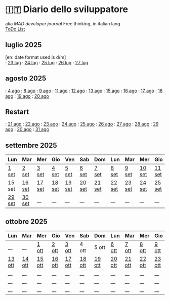 # 🇮🇹 Diario dello sviluppatore

aka *MAD developer journal*
Free thinking, in italian lang  
[ToDo List](./TDL.md)

## luglio 2025

\[en: date format used is d/m]  
: [23 lug](./2025-07/2025-07-23_IT.md) : [24 lug](./2025-07/2025-07-24_IT.md)
: [25 lug](./2025-07/2025-07-25_IT.md) : [26 lug](./2025-07/2025-07-26_IT.md)
: [27 lug](./2025-07/2025-07-27_IT.md)

## agosto 2025

: [4 ago](./2025-08/2025-08-04_IT.md)
: [8 ago](./2025-08/2025-08-08_IT.md)
: [9 ago](./2025-08/2025-08-09_IT.md)
: [11 ago](./2025-08/2025-08-11_IT.md)
: [12 ago](./2025-08/2025-08-12_IT.md)
: [13 ago](./2025-08/2025-08-13_IT.md)
: [15 ago](./2025-08/2025-08-15_IT.md)
: [16 ago](./2025-08/2025-08-16_IT.md)
: [17 ago](./2025-08/2025-08-17_IT.md)
: [18 ago](./2025-08/2025-08-18_IT.md)
: [19 ago](./2025-08/2025-08-19_IT.md)
: [20 ago](./2025-08/2025-08-20_IT.md)

## Restart

: [21 ago](./2025-08/2025-08-21_IT.md)
: [22 ago](./2025-08/2025-08-22_IT.md)
: [23 ago](./2025-08/2025-08-23_IT.md)
: [24 ago](./2025-08/2025-08-24_IT.md)
: [25 ago](./2025-08/2025-08-25_IT.md)
: [26 ago](./2025-08/2025-08-26_IT.md)
: [27 ago](./2025-08/2025-08-27_IT.md)
: [28 ago](./2025-08/2025-08-28_IT.md)
: [29 ago](./2025-08/2025-08-29_IT.md)
: [30 ago](./2025-08/2025-08-30_IT.md)
: [31 ago](./2025-08/2025-08-31_IT.md)

## settembre 2025

| Lun | Mar | Mer | Gio | Ven | Sab | Dom | Lun | Mar | Mer | Gio | Ven | Sab | Dom |
|-----|-----|-----|-----|-----|-----|-----|-----|-----|-----|-----|-----|-----|-----|
| [1 set](./2025-09/2025-09-01_IT.md) | [2 set](./2025-09/2025-09-02_IT.md) | [3 set](./2025-09/2025-09-03_IT.md) | [4 set](./2025-09/2025-09-04_IT.md) | [5 set](./2025-09/2025-09-05_IT.md) | [6 set](./2025-09/2025-09-06_IT.md) | [7 set](./2025-09/2025-09-07_IT.md) | [8 set](./2025-09/2025-09-08_IT.md) | [9 set](./2025-09/2025-09-09_IT.md) | [10 set](./2025-09/2025-09-10_IT.md) | [11 set](./2025-09/2025-09-11_IT.md) | [12 set](./2025-09/2025-09-12_IT.md) | [13 set](./2025-09/2025-09-13_IT.md) | [14 set](./2025-09/2025-09-14_IT.md) |
| 15 set | [16 set](./2025-09/2025-09-16_IT.md) | [17 set](./2025-09/2025-09-17_IT.md) | [18 set](./2025-09/2025-09-18_IT.md) | [19 set](./2025-09/2025-09-19_IT.md) | [20 set](./2025-09/2025-09-20_IT.md) | [21 set](./2025-09/2025-09-21_IT.md) | [22 set](./2025-09/2025-09-22_IT.md) | [23 set](./2025-09/2025-09-23_IT.md) | [24 set](./2025-09/2025-09-24_IT.md) | [25 set](./2025-09/2025-09-25_IT.md) | [26 set](./2025-09/2025-09-26_IT.md) | [27 set](./2025-09/2025-09-27_IT.md) | [28 set](./2025-09/2025-09-28_IT.md) |
| [29 set](./2025-09/2025-09-29_IT.md) | [30 set](./2025-09/2025-09-30_IT.md) | __ | __ | __ | __ | __ | __ | __ | __ | __ | __ | __ | __ |

## ottobre 2025

| Lun | Mar | Mer | Gio | Ven | Sab | Dom | Lun | Mar | Mer | Gio | Ven | Sab | Dom |
|-----|-----|-----|-----|-----|-----|-----|-----|-----|-----|-----|-----|-----|-----|
| __ |  __ | [1 ott](./2025-10/2025-10-01_IT.md)| [2 ott](./2025-10/2025-10-02_IT.md) | [3 ott](./2025-10/2025-10-01_IT.md) | 4 ott | 5 ott | [6 ott](./2025-10/2025-10-06_IT.md) | [7 ott](./2025-10/2025-10-07_IT.md) | [8 ott](./2025-10/2025-10-08_IT.md) | [9 ott](./2025-10/2025-10-09_IT.md) | [10 ott](./2025-10/2025-10-10_IT.md) | [11 ott](./2025-10/2025-10-11_IT.md) | [12 ott](./2025-10/2025-10-12_IT.md) |
| [13 ott](./2025-10/2025-10-13_IT.md) | [14 ott](./2025-10/2025-10-14_IT.md) | [15 ott](./2025-10/2025-10-15_IT.md) | [16 ott](./2025-10/2025-10-16_IT.md) | [17 ott](./2025-10/2025-10-17_IT.md) | [18 ott](./2025-10/2025-10-18_IT.md) | [19 ott](./2025-10/2025-10-19_IT.md) | [20 ott](./2025-10/2025-10-20_IT.md) | [21 ott](./2025-10/2025-10-21_IT.md) | [22 ott](./2025-10/2025-10-22_IT.md) | [23 ott](./2025-10/2025-10-23_IT.md) | __ | __ | __ |
| __ | __ | __ | __ | __ | __ | __ | __ | __ | __ | __ | __ | __ | __ |
| __ | __ | __ | __ | __ | __ | __ | __ | __ | __ | __ | __ | __ | __ |
| __ | __ | __ | __ | __ | __ | __ | __ | __ | __ | __ | __ | __ | __ |
